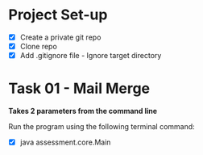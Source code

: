 # Project Set-up
- [X] Create a private git repo
- [X] Clone repo
- [X] Add .gitignore file - Ignore target directory

# Task 01 - Mail Merge

**Takes 2 parameters from the command line** 

Run the program using the following terminal command:
- [X] java assessment.core.Main <CSV file> <template file>

**Data Source (CSV) File Format**

- 1st Row: Variable names (no spaces) to be substituted into the template
- Subsequent Rows: Data